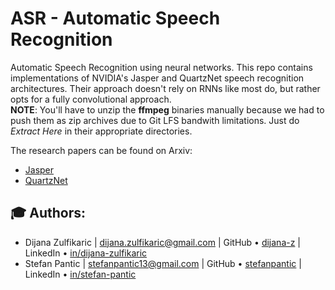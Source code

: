 # ASR - Automatic Speech Recognition
Automatic Speech Recognition using neural networks. This repo contains implementations of NVIDIA's Jasper and QuartzNet speech
recognition architectures. Their approach doesn't rely on RNNs like most do, but rather opts for a fully 
convolutional approach.  
**NOTE**: You'll have to unzip the **ffmpeg** binaries manually because we had to push them as zip archives due to Git LFS bandwith limitations. Just do *Extract Here* in their appropriate directories.

The research papers can be found on Arxiv:
 - [Jasper](https://arxiv.org/pdf/1904.03288.pdf)
 - [QuartzNet](https://arxiv.org/abs/1910.10261.pdf)

## :mortar_board: Authors:
* Dijana Zulfikaric | dijana.zulfikaric@gmail.com | GitHub &bull; [dijana-z](https://github.com/dijana-z) | LinkedIn &bull; [in/dijana-zulfikaric](https://www.linkedin.com/in/dijana-zulfikaric/)
* Stefan Pantic | stefanpantic13@gmail.com | GitHub &bull; [stefanpantic](https://github.com/stefanpantic) | LinkedIn &bull; [in/stefan-pantic](https://www.linkedin.com/in/stefan-pantic/)

